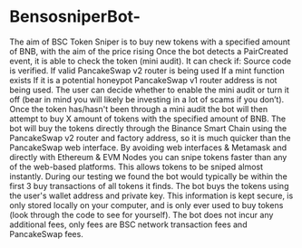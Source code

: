 # BensosniperBot-
The aim of BSC Token Sniper is to buy new tokens with a specified amount of BNB, with the aim of the price rising Once the bot detects a PairCreated event, it is able to check the token (mini audit). It can check if:  Source code is verified. If valid PancakeSwap v2 router is being used If a mint function exists If it is a potential honeypot PancakeSwap v1 router address is not being used. The user can decide whether to enable the mini audit or turn it off (bear in mind you will likely be investing in a lot of scams if you don’t). Once the token has/hasn't been through a mini audit the bot will then attempt to buy X amount of tokens with the specified amount of BNB. The bot will buy the tokens directly through the Binance Smart Chain using the PancakeSwap v2 router and factory address, so it is much quicker than the PancakeSwap web interface. By avoiding web interfaces &amp; Metamask and directly with Ethereum &amp; EVM Nodes you can snipe tokens faster than any of the web-based platforms. This allows tokens to be sniped almost instantly. During our testing we found the bot would typically be within the first 3 buy transactions of all tokens it finds. The bot buys the tokens using the user's wallet address and private key. This information is kept secure, is only stored locally on your computer, and is only ever used to buy tokens (look through the code to see for yourself). The bot does not incur any additional fees, only fees are BSC network transaction fees and PancakeSwap fees.
